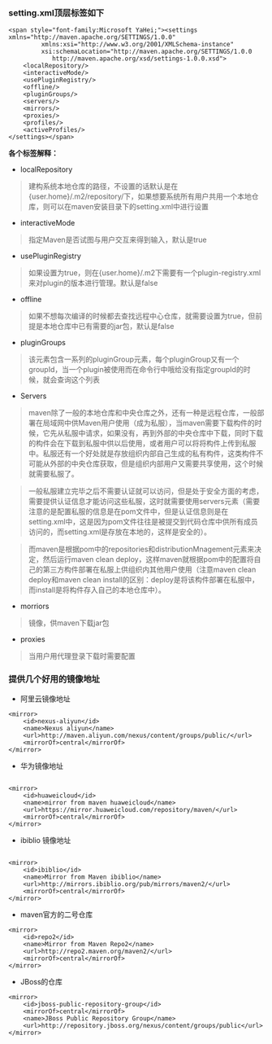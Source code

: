 ### setting.xml顶层标签如下

```
<span style="font-family:Microsoft YaHei;"><settings xmlns="http://maven.apache.org/SETTINGS/1.0.0"  
         xmlns:xsi="http://www.w3.org/2001/XMLSchema-instance"  
         xsi:schemaLocation="http://maven.apache.org/SETTINGS/1.0.0  
            http://maven.apache.org/xsd/settings-1.0.0.xsd">  
    <localRepository/>  
    <interactiveMode/>  
    <usePluginRegistry/>  
    <offline/>  
    <pluginGroups/>  
    <servers/>  
    <mirrors/>  
    <proxies/>  
    <profiles/>  
    <activeProfiles/>  
</settings></span>  
```

**各个标签解释：**

- localRepository

> 建构系统本地仓库的路径，不设置的话默认是在{user.home}/.m2/repository/下，如果想要系统所有用户共用一个本地仓库，则可以在maven安装目录下的setting.xml中进行设置

- interactiveMode

> 指定Maven是否试图与用户交互来得到输入，默认是true 

- usePluginRegistry

> 如果设置为true，则在{user.home}/.m2下需要有一个plugin-registry.xml来对plugin的版本进行管理。默认是false

- offline

> 如果不想每次编译的时候都去查找远程中心仓库，就需要设置为true，但前提是本地仓库中已有需要的jar包，默认是false

- pluginGroups

> 该元素包含一系列的pluginGroup元素，每个pluginGroup又有一个groupId，当一个plugin被使用而在命令行中哦给没有指定groupId的时候，就会查询这个列表

- Servers

> maven除了一般的本地仓库和中央仓库之外，还有一种是远程仓库，一般部署在局域网中供Maven用户使用（成为私服），当maven需要下载构件的时候，它先从私服中请求，如果没有，再到外部的中央仓库中下载，同时下载的构件会在下载到私服中供以后使用，或者用户可以将将构件上传到私服中。私服还有一个好处就是存放组织内部自己生成的私有构件，这类构件不可能从外部的中央仓库获取，但是组织内部用户又需要共享使用，这个时候就需要私服了。

> 一般私服建立完毕之后不需要认证就可以访问，但是处于安全方面的考虑，需要提供认证信息才能访问这些私服，这时就需要使用servers元素（需要注意的是配置私服的信息是在pom文件中，但是认证信息则是在setting.xml中，这是因为pom文件往往是被提交到代码仓库中供所有成员访问的，而setting.xml是存放在本地的，这样是安全的）。

> 而maven是根据pom中的repositories和distributionMnagement元素来决定，然后运行maven clean deploy，这样maven就根据pom中的配置将自己的第三方构件部署在私服上供组织内其他用户使用（注意maven clean deploy和maven clean install的区别：deploy是将该构件部署在私服中，而install是将构件存入自己的本地仓库中）。

- morriors

> 镜像，供maven下载jar包

- proxies

> 当用户用代理登录下载时需要配置

### 提供几个好用的镜像地址

- 阿里云镜像地址

```
<mirror>
    <id>nexus-aliyun</id>
    <name>Nexus aliyun</name>
    <url>http://maven.aliyun.com/nexus/content/groups/public/</url>
    <mirrorOf>central</mirrorOf>
</mirror>
```

- 华为镜像地址

```

<mirror>
    <id>huaweicloud</id>
    <name>mirror from maven huaweicloud</name>
    <url>https://mirror.huaweicloud.com/repository/maven/</url>
    <mirrorOf>central</mirrorOf>
</mirror>
```

- ibiblio 镜像地址

```

<mirror>
    <id>ibiblio</id>
    <name>Mirror from Maven ibiblio</name>
    <url>http://mirrors.ibiblio.org/pub/mirrors/maven2/</url>
    <mirrorOf>central</mirrorOf>
</mirror>
```


- maven官方的二号仓库

```
<mirror>
    <id>repo2</id>
    <name>Mirror from Maven Repo2</name>
    <url>http://repo2.maven.org/maven2/</url>
    <mirrorOf>central</mirrorOf>
</mirror>
```

- JBoss的仓库

```
<mirror>
    <id>jboss-public-repository-group</id>
    <mirrorOf>central</mirrorOf>
    <name>JBoss Public Repository Group</name>
    <url>http://repository.jboss.org/nexus/content/groups/public</url>
</mirror>
```
